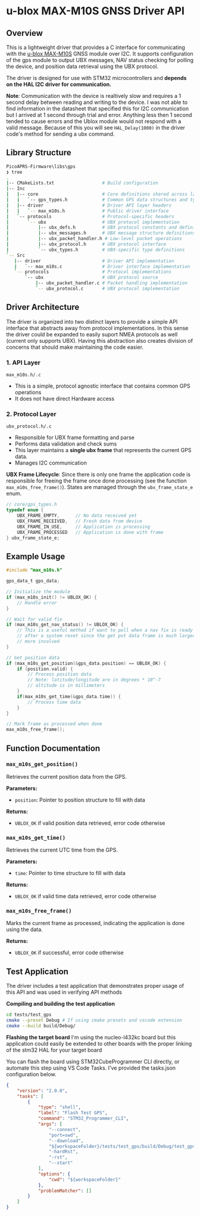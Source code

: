 # u-blox MAX-M10S GNSS Driver API

## Overview
This is a lightweight driver that provides a C interface for communicating with the [u-blox MAX-M10S](https://www.u-blox.com/en/product/max-m10-series?legacy=Current#Documentation-&-resources) GNSS module over I2C. It supports configuration of the gps module to output UBX messages, NAV status checking for polling the device, and position data retrieval using the UBX protocol.

The driver is designed for use with STM32 microcontrollers and **depends on the HAL I2C driver for communication.**

**Note**: Communication with the device is realtively slow and requires a 1 second delay between reading and writing to the device. I was not  able to find information in the datasheet that specified this for I2C communication but I arrived at 1 second through trial and error. Anything less then 1 second tended to cause errors and the Ublox module would not respond with a valid message. Because of this you will see `HAL_Delay(1000)` in the driver code's method for sending a ubx command.

## Library Structure
```bash
PicoAPRS-Firmware\libs\gps
❯ tree
.
|-- CMakeLists.txt                  # Build configuration
|-- Inc
|   |-- core                        # Core definitions shared across layers
|   |   `-- gps_types.h             # Common GPS data structures and types
|   |-- driver                      # Driver API layer headers
|   |   `-- max_m10s.h              # Public driver interface
|   `-- protocols                   # Protocol-specific headers
|       `-- ubx                     # UBX protocol implementation
|           |-- ubx_defs.h          # UBX protocol constants and definitions
|           |-- ubx_messages.h      # UBX message structure definitions
|           |-- ubx_packet_handler.h # Low-level packet operations
|           |-- ubx_protocol.h      # UBX protocol interface
|           `-- ubx_types.h         # UBX-specific type definitions
`-- Src
   |-- driver                       # Driver API implementation
   |   `-- max_m10s.c               # Driver interface implementation
   `-- protocols                    # Protocol implementations
       `-- ubx                      # UBX protocol source
           |-- ubx_packet_handler.c # Packet handling implementation
           `-- ubx_protocol.c       # UBX protocol implementation
```
## Driver Architecture
The driver is organized into two distinct layers to provide a simple API interface that abstracts away from protocol implementations. In this sense the driver could be expanded to easily suport NMEA protocols as well (current only supports UBX). Having this abstraction also creates division of concerns that should make maintaining the code easier.
### 1. API Layer
`max_m10s.h/.c`
- This is a simple, protocol agnostic interface that contains common GPS operations
- It does not have direct Hardware access

### 2. Protocol Layer
`ubx_protocol.h/.c`
- Responsible for UBX frame formatting and parse
- Performs data validation and check sums
- This layer maintains a **single ubx frame** that represents the current GPS data.
- Manages I2C communication

**UBX Frame Lifecycle**: Since there is only one frame the application code is responsible for freeing the frame once done processing (see the function `max_m10s_free_frame()`). States are managed through the `ubx_frame_state_e` enum.

```c
// core/gps_types.h
typedef enum {
    UBX_FRAME_EMPTY,      // No data received yet
    UBX_FRAME_RECEIVED,   // Fresh data from device
    UBX_FRAME_IN_USE,     // Application is processing
    UBX_FRAME_PROCESSED   // Application is done with frame
} ubx_frame_state_e;
```





## Example Usage
```c
#include "max_m10s.h"

gps_data_t gps_data;

// Initialize the module
if (max_m10s_init() != UBLOX_OK) {
    // Handle error
}

// Wait for valid fix
if (max_m10s_get_nav_status() != UBLOX_OK) {
    // This is a useful method if want to poll when a nav fix is ready or
    // after a system reset since the get pvt data frame is much larger and
    // more involved
}

// Get position data
if (max_m10s_get_position(&gps_data.position) == UBLOX_OK) {
    if (position.valid) {
        // Process position data
        // Note: latitude/longitude are in degrees * 10^-7
        // altitude is in millimeters
    }
    if(max_m10s_get_time(&gps_data.time)) {
        // Process time data
    }
}

// Mark frame as processed when done
max_m10s_free_frame();
```

## Function Documentation
### `max_m10s_get_position()`
Retrieves the current position data from the GPS.

**Parameters:**
- `position`: Pointer to position structure to fill with data

**Returns:**
- `UBLOX_OK` if valid position data retrieved, error code otherwise

### `max_m10s_get_time()`
Retrieves the current UTC time from the GPS.

**Parameters:**
- `time`: Pointer to time structure to fill with data

**Returns:**
- `UBLOX_OK` if valid time data retrieved, error code otherwise

### `max_m10s_free_frame()`
Marks the current frame as processed, indicating the application is done using the data.

**Returns:**
- `UBLOX_OK` if successful, error code otherwise



## Test Application
The driver includes a test application that demonstrates proper usage of this API and
was used in verifying API methods


**Compiling and building the test application**
```bash
cd tests/test_gps
cmake --preset Debug # If using cmake presets and vscode extension
cmake --build build/Debug/
```
**Flashing the target board**
I'm using the nucleo-l432kc board but this application could easily be extended to other boards with the proper linking of the stm32 HAL for your target board

You can flash the board using STM32CubeProgrammer CLI directly, or automate this step using VS Code Tasks. I've provided the tasks.json configuration below.
```json
{
    "version": "2.0.0",
    "tasks": [
        {
            "type": "shell",
            "label": "Flash Test GPS",
            "command": "STM32_Programmer_CLI",
            "args": [
                "--connect",
                "port=swd",
                "--download",
                "${workspaceFolder}/tests/test_gps/build/Debug/test_gps.elf",
                "-hardRst",
                "-rst",
                "--start"
            ],
            "options": {
                "cwd": "${workspaceFolder}"
            },
            "problemMatcher": []
        }
    ]
}
```

